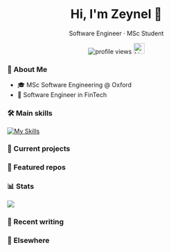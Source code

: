<!-- Title & quick intro -->
<h1 align="center">Hi, I'm Zeynel 👋</h1>
<p align="center">
  Software Engineer · MSc Student
</p>

<!-- Badges (tech stack, socials, contact) -->
<p align="center">
  <img src="https://komarev.com/ghpvc/?username=zeyneltok&label=Profile%20views&color=0e75b6&style=flat" alt="profile views"/>
  <a href="https://www.linkedin.com/in/zeynel-tok/"><img src="https://github.com/user-attachments/assets/880aaea6-79b9-4058-b9b4-342391ca04ea" alt="LinkedIn" width="25" height="25"></a>
</p>

### 👤 About Me
- 🎓 MSc Software Engineering @ Oxford
- 💼 Software Engineer in FinTech

### 🛠️ Main skills
[![My Skills](https://skillicons.dev/icons?i=py,pytorch,aws,java,js,postgres,github,eclipse,nodejs,react)](https://skillicons.dev)

### 🚧 Current projects

### 📌 Featured repos


### 📊 Stats
<p>
  <img src="https://github-readme-stats.vercel.app/api/top-langs/?username=zeyneltok&layout=compact&theme=highcontrast&hide_border=true">
</p>

### 🧠 Recent writing

### 🔗 Elsewhere
